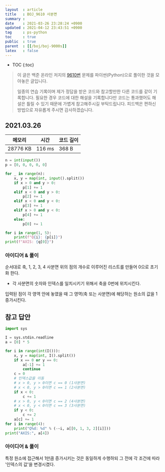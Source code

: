 ```yaml
---
layout  : article
title   : BOJ_9610 사분면
summary : 
date    : 2021-03-26 23:28:24 +0900
updated : 2021-04-12 23:43:51 +0900
tag     : ps-python
toc     : true
public  : true
parent  : [[/boj/boj-9000s]]
latex   : false
---
```

* TOC
{:toc}

> 이 글은 백준 온라인 저지의 [9610번](https://www.acmicpc.net/problem/9610) 문제를 파이썬(Python)으로 풀이한 것을 모아놓은 글입니다.
>
> 일종의 연습 기록이며 제가 정답을 받은 코드와 참고할만한 다른 코드를 같이 기록합니다. 필요한 경우 코드에 대한 해설을 기록합니다만 코드는 통과했어도 해설은 틀릴 수 있기 때문에 가볍게 참고해주시길 부탁드립니다. 피드백은 편하신 방법으로 자유롭게 주시면 감사하겠습니다.

## 2021.03.26

| 메모리    | 시간   | 코드 길이 |
| --------- | -----  | --------- |
| 28776 KB  | 116 ms | 368 B     |

```python
n = int(input())
p = [0, 0, 0, 0, 0]

for _ in range(n):
    x, y = map(int, input().split())
    if x > 0 and y > 0:
        p[1] += 1
    elif x < 0 and y > 0:
        p[2] += 1
    elif x < 0 and y < 0:
        p[3] += 1
    elif x > 0 and y < 0:
        p[4] += 1
    else:
        p[0] += 1

for i in range(1, 5):
    print(f"Q{i}: {p[i]}")
print(f"AXIS: {q[0]}")
```

### 아이디어 & 풀이

순서대로 축, 1, 2, 3, 4 사분면 위의 점의 개수로 이루어진 리스트를 만들어 0으로 초기화 한다.

* 각 사분면의 숫자와 인덱스를 일치시키기 위해서 축을 0번에 위치시킨다.

입력된 점이 각 영역 안에 놓였을 때 그 영역(축 또는 사분면)에 해당하는 원소의 값을 1 증가시킨다.

## 참고 답안

```python
import sys

I = sys.stdin.readline
a = [0] * 5

for i in range(int(I())):
    x, y = map(int, I().split())
    if x == 0 or y == 0:
        a[-1] += 1
        continue
    c = 0
    # 인덱스값을 이동
    # x > 0, y > 0이면 c == 0 (1사분면)
    # x < 0, y > 0이면 c == 1 (2사분면)
    if x < 0:
        c += 1
    # x > 0, y < 0이면 c == 2 (4사분면)
    # x < 0, y < 0이면 c == 3 (3사분면)
    if y < 0:
        c += 2
    a[c] += 1
for i in range(4):
    print("Q%d: %d" % (-~i, a[[0, 1, 3, 2][i]]))
print("AXIS:", a[4])
```

### 아이디어 & 풀이

특정 원소에 접근해서 1만큼 증가시키는 것은 동일하게 수행하되 그 전에 각 조건에 따라 '인덱스의 값'을 변경시켰다.
